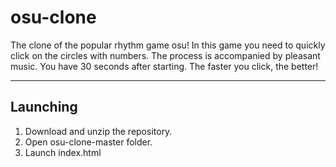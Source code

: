 # osu-clone
The clone of the popular rhythm game osu! In this game you need to quickly click on the circles with numbers. The process is accompanied by pleasant music. You have 30 seconds after starting. The faster you click, the better!
*** *** ***
## Launching
1. Download and unzip the repository.
2. Open osu-clone-master folder.
3. Launch index.html





